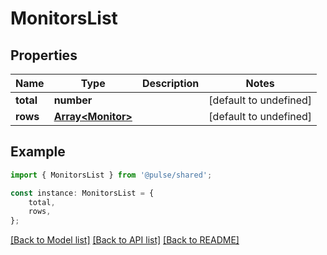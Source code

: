# MonitorsList


## Properties

Name | Type | Description | Notes
------------ | ------------- | ------------- | -------------
**total** | **number** |  | [default to undefined]
**rows** | [**Array&lt;Monitor&gt;**](Monitor.md) |  | [default to undefined]

## Example

```typescript
import { MonitorsList } from '@pulse/shared';

const instance: MonitorsList = {
    total,
    rows,
};
```

[[Back to Model list]](../README.md#documentation-for-models) [[Back to API list]](../README.md#documentation-for-api-endpoints) [[Back to README]](../README.md)
